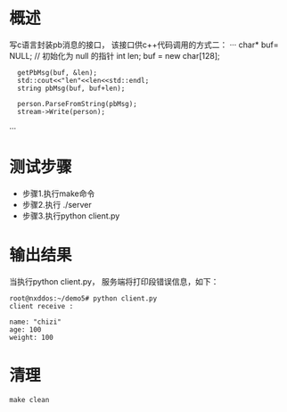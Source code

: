 # 概述
写c语言封装pb消息的接口， 该接口供c++代码调用的方式二：
···
      char* buf= NULL;   // 初始化为 null 的指针
      int len;
      buf = new char[128];

      getPbMsg(buf, &len);
      std::cout<<"len"<<len<<std::endl;
      string pbMsg(buf, buf+len);

      person.ParseFromString(pbMsg);
      stream->Write(person);
···
# 测试步骤
- 步骤1.执行make命令
- 步骤2.执行 ./server
- 步骤3.执行python client.py
# 输出结果
当执行python client.py， 服务端将打印段错误信息，如下：
```
root@nxddos:~/demo5# python client.py
client receive :

name: "chizi"
age: 100
weight: 100
```
# 清理
```
make clean
```
